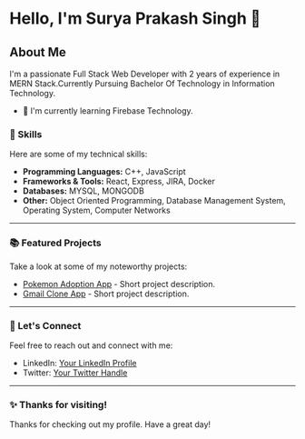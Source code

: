 # Hello, I'm Surya Prakash Singh 👋

## About Me

I'm a passionate Full Stack Web Developer with 2 years of experience in MERN Stack.Currently Pursuing Bachelor Of Technology in Information Technology.

- 🌱 I'm currently learning Firebase Technology.

### 🚀 Skills

Here are some of my technical skills:

- **Programming Languages:** C++, JavaScript
- **Frameworks & Tools:** React, Express, JIRA, Docker
- **Databases:** MYSQL, MONGODB
- **Other:** Object Oriented Programming, Database Management System, Operating System, Computer Networks

---

### 📚 Featured Projects

Take a look at some of my noteworthy projects:

- [Pokemon Adoption App](https://github.com/Suryax4/Hyathi-Assesment) - Short project description.
- [Gmail Clone App](https://github.com/YourGitHubUsername/project2) - Short project description.

---

### 💬 Let's Connect

Feel free to reach out and connect with me:

- LinkedIn: [Your LinkedIn Profile](https://www.linkedin.com/in/surya-prakash-singh-80b952200/)
- Twitter: [Your Twitter Handle](https://twitter.com/_ineffable_guy_)


---

### ✨ Thanks for visiting!

Thanks for checking out my profile. Have a great day!
